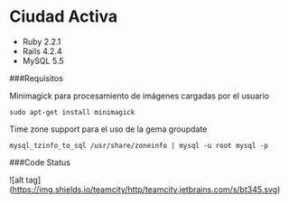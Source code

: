 # Ciudad Activa 

* Ruby 2.2.1
* Rails 4.2.4
* MySQL 5.5



###Requisitos


Minimagick para procesamiento de imágenes cargadas por el usuario
	
	sudo apt-get install minimagick

Time zone support para el uso de la gema groupdate
	
	mysql_tzinfo_to_sql /usr/share/zoneinfo | mysql -u root mysql -p


###Code Status


![alt tag] (https://img.shields.io/teamcity/http/teamcity.jetbrains.com/s/bt345.svg)